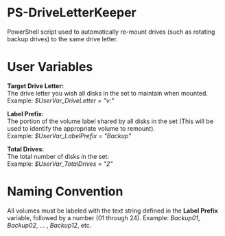 # PS-DriveLetterKeeper
PowerShell script used to automatically re-mount drives (such as rotating backup drives) to the same drive letter.

# User Variables
<b>Target Drive Letter:</b><br>
The drive letter you wish all disks in the set to maintain when mounted.<br>
Example: <i>$UserVar_DriveLetter = "v:"</i>

<b>Label Prefix:</b><br>
The portion of the volume label shared by all disks in the set (This will be used to identify the appropriate volume to remount).<br>
Example: <i>$UserVar_LabelPrefix = "Backup"</i>

<b>Total Drives:</b><br>
The total number of disks in the set:<br>
Example: <i>$UserVar_TotalDrives = "2"</i>

# Naming Convention
All volumes must be labeled with the text string defined in the <b>Label Prefix</b> variable, followed by a number (01 through 24).
Example: <i>Backup01</i>, <i>Backup02</i>, ... , <i>Backup12</i>, etc.
